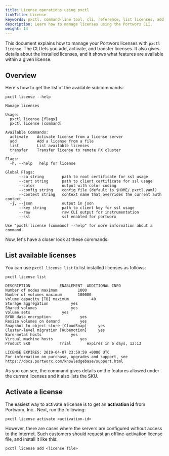 ```yaml
---
title: License operations using pxctl
linkTitle: License
keywords: pxctl, command-line tool, cli, reference, list licenses, add license, activate license, offline-activation, license transfer, list available features, px-developer, px-enterprise
description: Learn how to manage licenses using the Portworx CLI.
weight: 14
---
```


This document explains how to manage your Portworx licenses with
`pxctl license`. The CLI lets you add, activate, and transfer licenses. It also gives details about the installed licenses, and it shows what features are available within a given license.

## Overview

Here's how to get the list of the available subcommands:

```text
pxctl license --help
```

```output
Manage licenses

Usage:
  pxctl license [flags]
  pxctl license [command]

Available Commands:
  activate    Activate license from a license server
  add         Add a license from a file
  list        List available licenses
  transfer    Transfer license to remote PX cluster

Flags:
  -h, --help   help for license

Global Flags:
      --ca string        path to root certificate for ssl usage
      --cert string      path to client certificate for ssl usage
      --color            output with color coding
      --config string    config file (default is $HOME/.pxctl.yaml)
      --context string   context name that overrides the current auth context
  -j, --json             output in json
      --key string       path to client key for ssl usage
      --raw              raw CLI output for instrumentation
      --ssl              ssl enabled for portworx

Use "pxctl license [command] --help" for more information about a command.
```

Now, let's have a closer look at these commands.

## List available licenses

You can use `pxctl license list` to list installed licenses as follows:

```text
pxctl license list
```

```output
DESCRIPTION				ENABLEMENT	ADDITIONAL INFO
Number of nodes maximum			1000
Number of volumes maximum		100000
Volume capacity [TB] maximum		  40
Storage aggregation			 yes
Shared volumes				 yes
Volume sets				 yes
BYOK data encryption			 yes
Resize volumes on demand		 yes
Snapshot to object store [CloudSnap]	 yes
Cluster-level migration [Kubemotion]	 yes
Bare-metal hosts			 yes
Virtual machine hosts			 yes
Product SKU				Trial		expires in 6 days, 12:13

LICENSE EXPIRES: 2019-04-07 23:59:59 +0000 UTC
For information on purchase, upgrades and support, see
https://docs.portworx.com/knowledgebase/support.html
```

As you can see, the command gives details on the features allowed under the current licenses and it also lists the SKU.

## Activate a license

The easiest way to activate a license is to get an **activation id** from Portworx, Inc.. Next, run the following:

```text
pxctl license activate <activation-id>
```

However, there are cases where the servers are configured without access to the Internet. Such customers should request an offline-activation license file, and install it like this:

```text
pxctl license add <license file>
```

